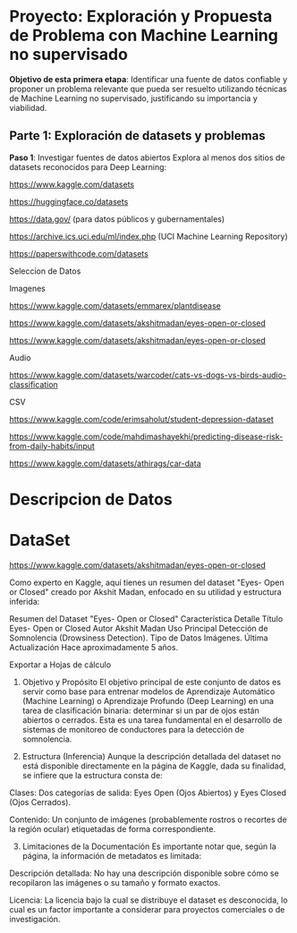# Proyecto: Exploración y Propuesta de Problema con Machine Learning no supervisado

 **Objetivo de esta primera etapa**:
Identificar una fuente de datos confiable y proponer un problema relevante que pueda ser resuelto utilizando técnicas de Machine Learning no supervisado, justificando su importancia y viabilidad.

## Parte 1: Exploración de datasets y problemas

**Paso 1**: Investigar fuentes de datos abiertos
Explora al menos dos sitios de datasets reconocidos para Deep Learning:

https://www.kaggle.com/datasets

https://huggingface.co/datasets

https://data.gov/ (para datos públicos y gubernamentales)

https://archive.ics.uci.edu/ml/index.php (UCI Machine Learning Repository)

https://paperswithcode.com/datasets

Seleccion de Datos

Imagenes

https://www.kaggle.com/datasets/emmarex/plantdisease

https://www.kaggle.com/datasets/akshitmadan/eyes-open-or-closed

https://www.kaggle.com/datasets/akshitmadan/eyes-open-or-closed


Audio

https://www.kaggle.com/datasets/warcoder/cats-vs-dogs-vs-birds-audio-classification

CSV

https://www.kaggle.com/code/erimsaholut/student-depression-dataset

https://www.kaggle.com/code/mahdimashayekhi/predicting-disease-risk-from-daily-habits/input

https://www.kaggle.com/datasets/athirags/car-data



# Descripcion de Datos 

# DataSet 

https://www.kaggle.com/datasets/akshitmadan/eyes-open-or-closed

Como experto en Kaggle, aquí tienes un resumen del dataset "Eyes- Open or Closed" creado por Akshit Madan, enfocado en su utilidad y estructura inferida:

Resumen del Dataset "Eyes- Open or Closed"
Característica	Detalle
Título	Eyes- Open or Closed
Autor	Akshit Madan
Uso Principal	Detección de Somnolencia (Drowsiness Detection).
Tipo de Datos	Imágenes.
Última Actualización	Hace aproximadamente 5 años.

Exportar a Hojas de cálculo
1. Objetivo y Propósito
El objetivo principal de este conjunto de datos es servir como base para entrenar modelos de Aprendizaje Automático (Machine Learning) o Aprendizaje Profundo (Deep Learning) en una tarea de clasificación binaria: determinar si un par de ojos están abiertos o cerrados. Esta es una tarea fundamental en el desarrollo de sistemas de monitoreo de conductores para la detección de somnolencia.

2. Estructura (Inferencia)
Aunque la descripción detallada del dataset no está disponible directamente en la página de Kaggle, dada su finalidad, se infiere que la estructura consta de:

Clases: Dos categorías de salida: Eyes Open (Ojos Abiertos) y Eyes Closed (Ojos Cerrados).

Contenido: Un conjunto de imágenes (probablemente rostros o recortes de la región ocular) etiquetadas de forma correspondiente.

3. Limitaciones de la Documentación
Es importante notar que, según la página, la información de metadatos es limitada:

Descripción detallada: No hay una descripción disponible sobre cómo se recopilaron las imágenes o su tamaño y formato exactos.

Licencia: La licencia bajo la cual se distribuye el dataset es desconocida, lo cual es un factor importante a considerar para proyectos comerciales o de investigación.


